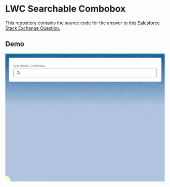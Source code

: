 # LWC Searchable Combobox

This repository contains the source code for the answer to [this Salesforce Stack Exchange Question.](https://salesforce.stackexchange.com/questions/395758/searchable-lightning-combobox-lwc/395787#395787)

## Demo

![demo](demo.gif)
